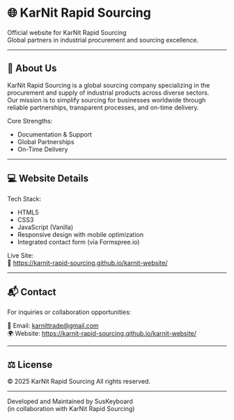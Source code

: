# 🌐 KarNit Rapid Sourcing

Official website for KarNit Rapid Sourcing  
Global partners in industrial procurement and sourcing excellence.

---

## 🏢 About Us

KarNit Rapid Sourcing is a global sourcing company specializing in the procurement and supply of industrial products across diverse sectors.  
Our mission is to simplify sourcing for businesses worldwide through reliable partnerships, transparent processes, and on-time delivery.

Core Strengths:

- Documentation & Support
- Global Partnerships
- On-Time Delivery

---

## 💻 Website Details

Tech Stack:

- HTML5
- CSS3
- JavaScript (Vanilla)
- Responsive design with mobile optimization
- Integrated contact form (via Formspree.io)

Live Site:  
🔗 https://karnit-rapid-sourcing.github.io/karnit-website/

---

## 📬 Contact

For inquiries or collaboration opportunities:

📧 Email: karnittrade@gmail.com  
🌍 Website: https://karnit-rapid-sourcing.github.io/karnit-website/

---

## ⚖️ License

© 2025 KarNit Rapid Sourcing 
All rights reserved.

---

Developed and Maintained by SusKeyboard  
(in collaboration with KarNit Rapid Sourcing)

